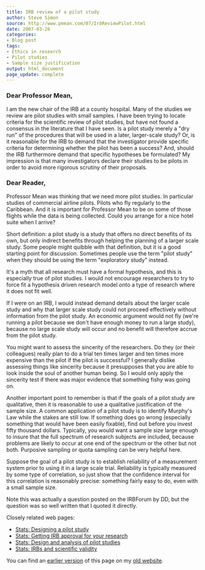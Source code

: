 ```yaml
---
title: IRB review of a pilot study
author: Steve Simon
source: http://www.pmean.com/07/IrbReviewPilot.html
date: 2007-03-26
categories:
- Blog post
tags:
- Ethics in research
- Pilot studies
- Sample size justification
output: html_document
page_update: complete
---
```


### Dear Professor Mean,

I am the new chair of the IRB at a county hospital. Many of the studies we review are pilot studies with small samples. I have been trying to locate criteria for the scientific review of pilot studies, but have not found a consensus in the literature that I have seen. Is a pilot study merely a "dry run" of the procedures that will be used in a later, larger-scale study? Or, is it reasonable for the IRB to demand that the investigator provide specific criteria for determining whether the pilot has been a success? And, should the IRB furthermore demand that specific hypotheses be formulated? My impression is that many investigators declare their studies to be pilots in order to avoid more rigorous scrutiny of their proposals.

### Dear Reader,

Professor Mean was thinking that we need more pilot studies. In particular studies of commercial airline pilots. Pilots who fly regularly to the Caribbean. And it is important for Professor Mean to be on some of those flights while the data is being collected. Could you arrange for a nice hotel suite when I arrive?

Short definition: a pilot study is a study that offers no direct benefits of its own, but only indirect benefits through helping the planning of a larger scale study. Some people might quibble with that definition, but it is a good starting point for discussion. Sometimes people use the term "pilot study" when they should be using the term "exploratory study" instead.

It's a myth that all research must have a formal hypothesis, and this is especially true of pilot studies. I would not encourage researchers to try to force fit a hypothesis driven research model onto a type of research where it does not fit well.

If I were on an IRB, I would instead demand details about the larger scale study and why that larger scale study could not proceed effectively without information from the pilot study. An economic argument would not fly (we're running a pilot because we don't have enough money to run a large study), because no large scale study will occur and no benefit will therefore accrue from the pilot study.

You might want to assess the sincerity of the researchers. Do they (or their colleagues) really plan to do a trial ten times larger and ten times more expensive than the pilot if the pilot is successful? I generally dislike assessing things like sincerity because it presupposes that you are able to look inside the soul of another human being. So I would only apply the sincerity test if there was major evidence that something fishy was going on.

Another important point to remember is that if the goals of a pilot study are qualitative, then it is reasonable to use a qualitative justification of the sample size. A common application of a pilot study is to identify Murphy's Law while the stakes are still low. If something does go wrong (especially something that would have been easily fixable), find out before you invest fifty thousand dollars. Typically, you would want a sample size large enough to insure that the full spectrum of research subjects are included, because problems are likely to occur at one end of the spectrum or the other but not both. Purposive sampling or quota sampling can be very helpful here.

Suppose the goal of a pilot study is to establish reliability of a measurement system prior to using it in a large scale trial. Reliability is typically measured by some type of correlation, so just show that the confidence interval for this correlation is reasonably precise: something fairly easy to do, even with a small sample size.

Note this was actually a question posted on the IRBForum by DD, but the question was so well written that I quoted it directly.

Closely related web pages:

+ [Stats: Designing a pilot study][sim3]
+ [Stats: Getting IRB approval for your research][sim4]
+ [Stats: Design and analysis of pilot studies][sim5]
+ [Stats: IRBs and scientific validity][sim6]

You can find an [earlier version][sim1] of this page on my [old website][sim2].

[sim1]: http://www.pmean.com/07/IrbReviewPilot.html
[sim2]: http://www.pmean.com

[sim3]: http://www.pmean.com/99/pilot.asp
[sim4]: http://www.pmean.com/02/irb.html
[sim5]: http://www.pmean.com/04/PilotStudy.html
[sim6]: http://www.pmean.com/05/ScientificValidity.html